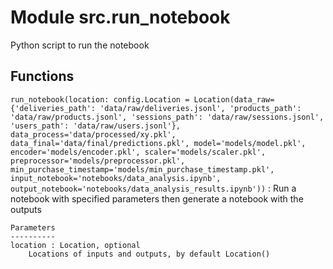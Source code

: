 Module src.run_notebook
=======================
Python script to run the notebook

Functions
---------

    
`run_notebook(location: config.Location = Location(data_raw={'deliveries_path': 'data/raw/deliveries.jsonl', 'products_path': 'data/raw/products.jsonl', 'sessions_path': 'data/raw/sessions.jsonl', 'users_path': 'data/raw/users.jsonl'}, data_process='data/processed/xy.pkl', data_final='data/final/predictions.pkl', model='models/model.pkl', encoder='models/encoder.pkl', scaler='models/scaler.pkl', preprocessor='models/preprocessor.pkl', min_purchase_timestamp='models/min_purchase_timestamp.pkl', input_notebook='notebooks/data_analysis.ipynb', output_notebook='notebooks/data_analysis_results.ipynb'))`
:   Run a notebook with specified parameters then
    generate a notebook with the outputs
    
    Parameters
    ----------
    location : Location, optional
        Locations of inputs and outputs, by default Location()